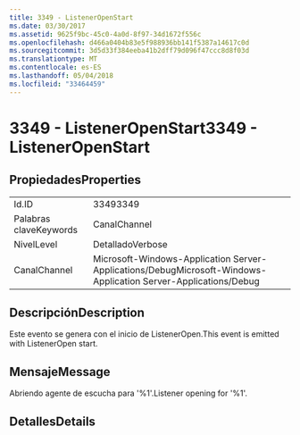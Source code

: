```yaml
---
title: 3349 - ListenerOpenStart
ms.date: 03/30/2017
ms.assetid: 9625f9bc-45c0-4a0d-8f97-34d1672f556c
ms.openlocfilehash: d466a0404b83e5f988936bb141f5387a14617c0d
ms.sourcegitcommit: 3d5d33f384eeba41b2dff79d096f47ccc8d8f03d
ms.translationtype: MT
ms.contentlocale: es-ES
ms.lasthandoff: 05/04/2018
ms.locfileid: "33464459"
---
```

# <a name="3349---listeneropenstart"></a><span data-ttu-id="d76b7-102">3349 - ListenerOpenStart</span><span class="sxs-lookup"><span data-stu-id="d76b7-102">3349 - ListenerOpenStart</span></span>
## <a name="properties"></a><span data-ttu-id="d76b7-103">Propiedades</span><span class="sxs-lookup"><span data-stu-id="d76b7-103">Properties</span></span>  
  
|||  
|-|-|  
|<span data-ttu-id="d76b7-104">Id.</span><span class="sxs-lookup"><span data-stu-id="d76b7-104">ID</span></span>|<span data-ttu-id="d76b7-105">3349</span><span class="sxs-lookup"><span data-stu-id="d76b7-105">3349</span></span>|  
|<span data-ttu-id="d76b7-106">Palabras clave</span><span class="sxs-lookup"><span data-stu-id="d76b7-106">Keywords</span></span>|<span data-ttu-id="d76b7-107">Canal</span><span class="sxs-lookup"><span data-stu-id="d76b7-107">Channel</span></span>|  
|<span data-ttu-id="d76b7-108">Nivel</span><span class="sxs-lookup"><span data-stu-id="d76b7-108">Level</span></span>|<span data-ttu-id="d76b7-109">Detallado</span><span class="sxs-lookup"><span data-stu-id="d76b7-109">Verbose</span></span>|  
|<span data-ttu-id="d76b7-110">Canal</span><span class="sxs-lookup"><span data-stu-id="d76b7-110">Channel</span></span>|<span data-ttu-id="d76b7-111">Microsoft-Windows-Application Server-Applications/Debug</span><span class="sxs-lookup"><span data-stu-id="d76b7-111">Microsoft-Windows-Application Server-Applications/Debug</span></span>|  
  
## <a name="description"></a><span data-ttu-id="d76b7-112">Descripción</span><span class="sxs-lookup"><span data-stu-id="d76b7-112">Description</span></span>  
 <span data-ttu-id="d76b7-113">Este evento se genera con el inicio de ListenerOpen.</span><span class="sxs-lookup"><span data-stu-id="d76b7-113">This event is emitted with ListenerOpen start.</span></span>  
  
## <a name="message"></a><span data-ttu-id="d76b7-114">Mensaje</span><span class="sxs-lookup"><span data-stu-id="d76b7-114">Message</span></span>  
 <span data-ttu-id="d76b7-115">Abriendo agente de escucha para '%1'.</span><span class="sxs-lookup"><span data-stu-id="d76b7-115">Listener opening for '%1'.</span></span>  
  
## <a name="details"></a><span data-ttu-id="d76b7-116">Detalles</span><span class="sxs-lookup"><span data-stu-id="d76b7-116">Details</span></span>
